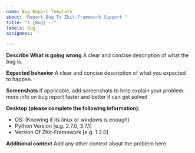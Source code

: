 ```yaml
---
name: Bug Report Template
about: 'Report Bug To Zkit-Framework Support '
title: "! {Bug} --"
labels: Bug
assignees: ''

---
```


**Describe What is going wrong**
A clear and concise description of what the bug is.

**Expected behavior**
A clear and concise description of what you expected to happen.

**Screenshots**
If applicable, add screenshots to help explain your problem. more info on bug report faster and better it can get solved

**Desktop (please complete the following information):**
 - OS: (Knowing if its linux or windows is enough)
 - Python Version [e.g. 2.7.0, 3.7.1]
 - Version Of ZKit-Framework [e.g. 1.2.0]


**Additional context**
Add any other context about the problem here.
